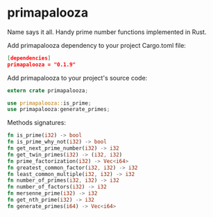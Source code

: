 # primapalooza
Name says it all.  Handy prime number functions implemented in Rust.

Add primapalooza dependency to your project Cargo.toml file:
```json
[dependencies]
primapalooza = "0.1.9"
```

Add primapalooza to your project's source code:
```rust
extern crate primapalooza;

use primapalooza::is_prime;
use primapalooza:generate_primes;
```

Methods signatures:
```rust
fn is_prime(i32) -> bool
fn is_prime_why_not(i32) -> bool
fn get_next_prime_number(i32) -> i32
fn get_twin_primes(i32) -> (i32, i32)
fn prime_factorization(i32) -> Vec<i64>
fn greatest_common_factor(i32, i32) -> i32
fn least_common_multiple(i32, i32) -> i32
fn number_of_primes(i32, i32) -> i32
fn number_of_factors(i32) -> i32
fn mersenne_prime(i32) -> i32
fn get_nth_prime(i32) -> i32
fn generate_primes(i64) -> Vec<i64>
```
